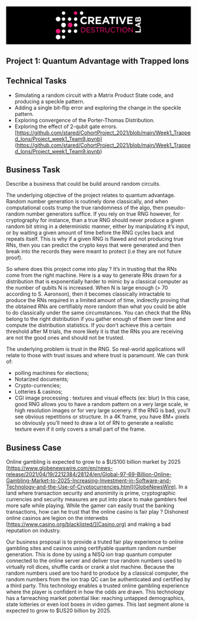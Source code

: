 ![CDL 2020 Cohort Project](../figures/CDL_logo.jpg)
## Project 1: Quantum Advantage with Trapped Ions 

## Technical Tasks 
* Simulating a random circuit with a Matrix Product State code, and producing a speckle pattern.
* Adding a single bit-flip error and exploring the change in the speckle pattern.
* Exploring convergence of the Porter-Thomas Distribution.
* Exploring the effect of 2-qubit gate errors.
[https://github.com/stared/CohortProject_2021/blob/main/Week1_Trapped_Ions/Project_week1_Team9.ipynb] (https://github.com/stared/CohortProject_2021/blob/main/Week1_Trapped_Ions/Project_week1_Team9.ipynb)

## Business Task
Describe a business that could be build around random circuits.

The underlying objective of the project relates to quantum advantage. Random number generation is routinely done classically, and when computational costs trump the true randomness of the algo, then pseudo-random number generators suffice. If you rely on true RNG however, for cryptography for instance, than a true RNG should never produce a given random bit string in a deterministic manner, either by manipulating it’s input, or by waiting a given amount of time before the RNG cycles back and repeats itself. This is why if a given RNG is flawed and not producing true RNs, then you can predict the crypto keys that were generated and then break into the records they were meant to protect (i.e they are not future proof). 

So where does this project come into play ? It’s in trusting that the RNs come from the right machine. Here is a way to generate RNs drawn for a distribution that is exponentially harder to mimic by a classical computer as the number of qubits N is increased. When N is large enough (> 70 according to S. Aaronson), then it becomes classically intractable to produce the RNs required in a limited amount of time, indirectly proving that the obtained RNs are certifiably more random than what you could be able to do classically under the same circumstances. You can check that the RNs belong to the right distribution if you gather enough of them over time and compute the distribution statistics. If you don’t achieve this a certain threshold after M trials, the more likely it is that the RNs you are receiving are not the good ones and should not be trusted.

The underlying problem is trust in the RNG. So real-world applications will relate to those with trust issues and where trust is paramount. We can think of: 
* polling machines for elections;
* Notarized documents;
* Crypto-currencies;
* Lotteries & casinos;
* CGI image processing : textures and visual effects (ex: blur)
In this case, good RNG allows you to have a random pattern on a very large scale, ie high resolution images or for very large scenery. If the RNG is bad, you’ll see obvious repetitions or structure. In a 4K frame, you have 8M+ pixels so obviously you’ll need to draw a lot of RN to generate a realistic texture even if it only covers a small part of the frame. 

## Business Case

Online gambling is expected to grow to a $US100 billion market by 2025 [https://www.globenewswire.com/en/news-release/2021/04/19/2212384/28124/en/Global-97-69-Billion-Online-Gambling-Market-to-2025-Increasing-Investment-in-Software-and-Technology-and-the-Use-of-Cryptocurrencies.html](GlobeNewsWire). In a land where transaction security and anonimity is prime, cryptographic currencies and security measures are put into place to make gamblers feel more safe while playing. While the gamer can easily trust the banking transactions, how can he trust that the online casino is fair play ? Dishonest online casinos are legion on the interwebs [https://www.casino.org/blacklisted/](Casino.org) and making a bad reputation on industry. 

Our business proposal is to provide a truted fair play experience to online gambling sites and casinos using certifyable quantum random number generation. This is done by using a NISQ ion trap quantum computer connected to the online server and deliver true random numbers used to virtually roll dices, shuffle cards or crank a slot machine. Because the random numbers used are too hard to produce by a classical computer, the random numbers from the ion trap QC can be authenticated and certified by a third party. This technology enables a trusted online gambling experience where the player is confident in how the odds are drawn. This technology has a farreaching market potential like: reaching untapped demographics, state lotteries or even loot boxes in video games. This last segment alone is expected to grow to $US20 billion by 2025.
